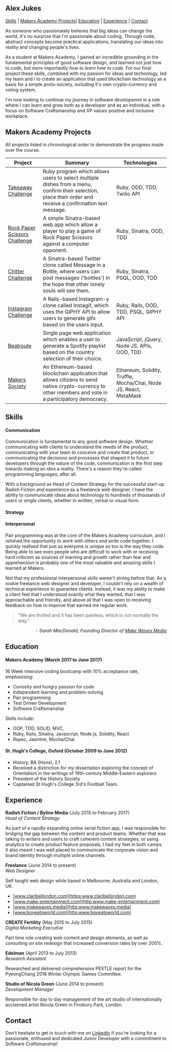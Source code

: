 ## Alex Jukes

[Skills](#skills) | [Makers Academy Projects](#makers_projects)| [Education](#education) | [Experience](#experience) | [Contact](#contact)

As someone who passionately believes that big ideas can change the world, it's no surprise that I'm passionate about coding. Through code, abstract concepts become practical applications, translating our ideas into reality and changing people's lives.

As a student at Makers Academy, I gained an incredible grounding in the fundamental principles of good software design, and learned not just how to code, but more importantly _how to learn how to code_. For our final project these skills, combined with my passion for ideas and technology, led my team and I to create an application that used blockchain technology as a basis for a simple proto-society, including it's own crypto-currency and voting system.

 I'm now looking to continue my journey in software developemnt in a role where I can learn and grow both as a developer and as an individual, with a focus on Software Craftsmanship and XP values positive and inclusive workplace.


## <a name="makers_projects">Makers Academy Projects</a>

All projects listed in chronological order to demonstrate the progress made over the course.

 | Project | Summary | Technologies |
 |----------|----------|----------|
 | [Takeaway Challenge](https://github.com/AlexJukes/takeaway-challenge) | Ruby program which allows users to select multiple dishes from a menu, confirm their selection, place their order and receive a confirmation text message. | Ruby, ODD, TDD, Twilio API |
 | [Rock Paper Scissors Challenge](https://github.com/AlexJukes/rps-challenge) | A simple Sinatra-based web app which allow a player to play a game of Rock Paper Scissors against a computer opponent. | Ruby, Sinatra, OOD, TDD|
 | [Chitter Challenge](https://github.com/AlexJukes/chitter-challenge) | A Sinatra-based Twitter clone called Message in a Bottle, where users can post messages ('bottles') in the hope that other lonely souls will see them. | Ruby, Sinatra, PSQL, OOD, TDD|
 | [Instagram Challenge](https://github.com/AlexJukes/instagif) | A Rails-based Instagram-y clone called Instagif, which uses the GIPHY API to allow users to generate gifs based on the users input. | Ruby, Rails, OOD, TDD, PSQL, GIPHY API|
 | [Beatroute](https://github.com/AlexJukes/beatroute) | Single page web application which enables a user to generate a Spotify playlist based on the country selection of their choice. | JavaScript, jQuery, Node JS, APIs, OOD, TDD|
 | [Makers Society](https://github.com/AlexJukes/rps-challenge) | An Ethereum-based blockchain application that allows citizens to send native crypto-currency to other members and vote in a participatory democracy. | Ethereum, Solidity, Truffle, Mocha/Chai, Node JS, React, MetaMask |


## <a name="skills"> Skills </a>

#### Communication

Communication is fundamental to any good software design. Whether communicating with clients to understand the needs of the product, communicating with your team to conceive and create that product, or communicating the decisions and processes that shaped it to future developers through the nature of the code, communication is the first step towards making an idea a reality. There's a reason they're called programming _languages_, after all.

With a background as Head of Content Strategy for the successful start-up Radish Fiction and experience as a freelance web designer, I have the ability to communicate ideas about technology to hundreds of thousands of users or single clients, whether in written, verbal or visual form.

#### Strategy



#### Interpersonal

Pair programming was at the core of the Makers Academy curriculum, and I relished the opportunity to work with others and write code together. I quickly realised that just as everyone is unique so too is the way they code. Being able to see even people who are difficult to work with or receiving hard criticism as sources of learning and growth rather than fear and apprehension is probably one of the most valuable and amazing skills I learned at Makers.

Not that my professional interpersonal skills weren't strong before that. As a rookie freelance web designer and developer, I couldn't rely on a wealth of technical experience to guarantee clients. Instead, it was my ability to make a client feel that I understood exactly what they wanted, that I was approachable and friendly, and above all that I was open to receiving feedback on how to improve that earned me regular work.

> "We are thrilled and it has been painless, which is not normally the way."

<p style="text-align: right;"><em> - Sarah MacDonald, Founding Director of <a href="http://www.makewaves.media/who-we-are/">Make Waves Media</a></em></p>

## <a name="education"> Education </a>

#### Makers Academy (March 2017 to June 2017)

16 Week intensive coding bootcamp with 10% acceptance rate, emphasising:

- Curiosity and hungry passion for code
- Independent learning and problem-solving
- Pair programming
- Test Driven Development
- Software Craftsmanship

Skills include:

- OOP, TDD, SOLID, MVC,
- Ruby, Rails, Sinatra, Javascript, Node.js, Solidity, React
- Rspec, Jasmine, Mocha/Chai

#### St. Hugh's College, Oxford (October 2009 to June 2012)

- History, BA (Hons), 2.1
- Received a distinction for my dissertation exploring the concept of Orientalism in the writings of 19th-century Middle-Eastern explorers
- President of the History Society
- Captained St Hugh's College 3rd's Football Team.


## <a name="experience"> Experience </a>

**Radish Fiction / Byline Media** (July 2015 to February 2017)    
*Head of Content Strategy*  

As part of a rapidly expanding online serial fiction app, I was responsible for bridging the gap between the content and product teams. Whether that was talking to writers and users to craft coherent content strategies, or using analytics to create product feature proposals, I had my feet in both camps. It also meant I was well placed to communicate the corporate vision and brand identity through multiple online channels.

**Freelance** (June 2014 to present)   
*Web Designer*  

Self taught web design while based in Melbourne, Australia and London, UK.

- [www.claribellondon.com](https:www.claribellondon.com)
- [www.make-entertainment.com](http:www.make-entertainment.com)
- [www.makewaves.media](http:www.makewaves.media)
- [www.boyeatsworld.com](http:www.boyeatsworld.com)

**CREATE Fertility** (May 2015 to July 2015)   
*Digital Marketing Executive*

Part time role creating web content and design elements, as well as consulting on site redesign that increased conversion rates by over 200%.

**Edelman** (April 2013 to July 2013)   
*Research Assistant*  

Researched and delivered comprehensive PESTLE report for the PyeongChang 2018 Winter Olympic Games Committee.

**Studio of Nicola Green** (June 2014 to present)   
*Development Manager*  

Responsible for day to day management of the art studio of internationally acclaimed artist Nicola Green in Finsbury Park, London.


## <a name="contact"> Contact  </a>

Don't hesitate to get in touch with me  on [LinkedIn](https://www.linkedin.com/in/alex-jukes/) if you're looking for a passionate, enthused and dedicated Junior Developer with a commitment to Software Craftsmanship!

